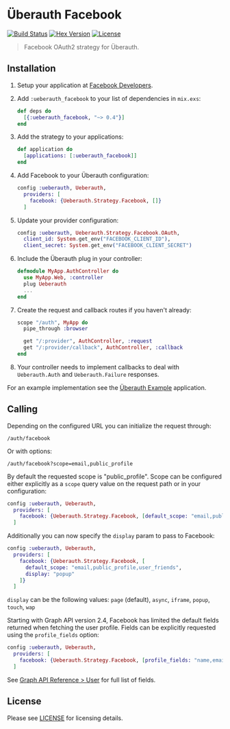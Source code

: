 # Überauth Facebook
[![Build Status][travis-img]][travis] [![Hex Version][hex-img]][hex] [![License][license-img]][license]

[travis-img]: https://travis-ci.org/ueberauth/ueberauth_facebook.png?branch=master
[travis]: https://travis-ci.org/ueberauth/ueberauth_facebook
[hex-img]: https://img.shields.io/hexpm/v/ueberauth_facebook.svg
[hex]: https://hex.pm/packages/ueberauth_facebook
[license-img]: http://img.shields.io/badge/license-MIT-brightgreen.svg
[license]: http://opensource.org/licenses/MIT

> Facebook OAuth2 strategy for Überauth.

## Installation

1. Setup your application at [Facebook Developers](https://developers.facebook.com).

1. Add `:ueberauth_facebook` to your list of dependencies in `mix.exs`:

    ```elixir
    def deps do
      [{:ueberauth_facebook, "~> 0.4"}]
    end
    ```

1. Add the strategy to your applications:

    ```elixir
    def application do
      [applications: [:ueberauth_facebook]]
    end
    ```

1. Add Facebook to your Überauth configuration:

    ```elixir
    config :ueberauth, Ueberauth,
      providers: [
        facebook: {Ueberauth.Strategy.Facebook, []}
      ]
    ```

1.  Update your provider configuration:

    ```elixir
    config :ueberauth, Ueberauth.Strategy.Facebook.OAuth,
      client_id: System.get_env("FACEBOOK_CLIENT_ID"),
      client_secret: System.get_env("FACEBOOK_CLIENT_SECRET")
    ```

1.  Include the Überauth plug in your controller:

    ```elixir
    defmodule MyApp.AuthController do
      use MyApp.Web, :controller
      plug Ueberauth
      ...
    end
    ```

1.  Create the request and callback routes if you haven't already:

    ```elixir
    scope "/auth", MyApp do
      pipe_through :browser

      get "/:provider", AuthController, :request
      get "/:provider/callback", AuthController, :callback
    end
    ```

1. Your controller needs to implement callbacks to deal with `Ueberauth.Auth` and `Ueberauth.Failure` responses.

For an example implementation see the [Überauth Example](https://github.com/ueberauth/ueberauth_example) application.

## Calling

Depending on the configured URL you can initialize the request through:

    /auth/facebook

Or with options:

    /auth/facebook?scope=email,public_profile

By default the requested scope is "public_profile". Scope can be configured either explicitly as a `scope` query value on the request path or in your configuration:

```elixir
config :ueberauth, Ueberauth,
  providers: [
    facebook: {Ueberauth.Strategy.Facebook, [default_scope: "email,public_profile,user_friends"]}
  ]
```

Additionally you can now specify the `display` param to pass to Facebook:

```elixir
config :ueberauth, Ueberauth,
  providers: [
    facebook: {Ueberauth.Strategy.Facebook, [
      default_scope: "email,public_profile,user_friends",
      display: "popup"
    ]}
  ]
```

`display` can be the following values: `page` (default), `async`, `iframe`, `popup`, `touch`, `wap`

Starting with Graph API version 2.4, Facebook has limited the default fields returned when fetching the user profile.
Fields can be explicitly requested using the `profile_fields` option:

```elixir
config :ueberauth, Ueberauth,
  providers: [
    facebook: {Ueberauth.Strategy.Facebook, [profile_fields: "name,email,first_name,last_name"]}
  ]
```

See [Graph API Reference > User](https://developers.facebook.com/docs/graph-api/reference/user) for full list of fields.


## License

Please see [LICENSE](https://github.com/ueberauth/ueberauth_facebook/blob/master/LICENSE) for licensing details.

